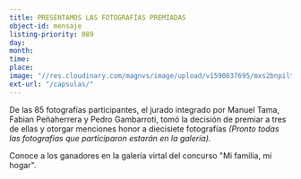 ```yaml
---
title: PRESENTAMOS LAS FOTOGRAFÍAS PREMIADAS
object-id: mensaje
listing-priority: 089
day:
month:
time:
place:
image: "//res.cloudinary.com/magnvs/image/upload/v1590837695/mxs2bnpiltxo1vrbuvo3.jpg"
ext-url: "/capsulas/"
---
```


De las 85 fotografías participantes, el jurado integrado por Manuel Tama, Fabian Peñaherrera y Pedro Gambarroti, tomó la decisión de premiar a tres de ellas y otorgar menciones honor a diecisiete fotografías *(Pronto todas las fotografías que participaron estarán en la galería).*

Conoce a los ganadores en la galería virtal del concurso "Mi familia, mi hogar".
